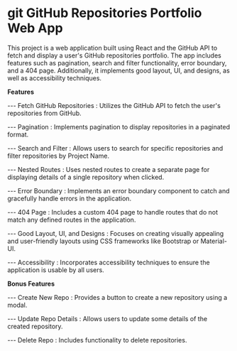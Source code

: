 # git GitHub Repositories Portfolio Web App

This project is a web application built using React and the GitHub API to fetch and display a user's GitHub repositories portfolio. The app includes features such as pagination, search and filter functionality, error boundary, and a 404 page. Additionally, it implements good layout, UI, and designs, as well as accessibility techniques.

**Features**

--- Fetch GitHub Repositories : Utilizes the GitHub API to fetch the user's repositories from GitHub.

--- Pagination : Implements pagination to display repositories in a paginated format.

--- Search and Filter : Allows users to search for specific repositories and filter repositories by Project Name. 

--- Nested Routes : Uses nested routes to create a separate page for displaying details of a single repository when clicked.

--- Error Boundary : Implements an error boundary component to catch and gracefully handle errors in the application.

--- 404 Page : Includes a custom 404 page to handle routes that do not match any defined routes in the application.

--- Good Layout, UI, and Designs : Focuses on creating visually appealing and user-friendly layouts using CSS frameworks like Bootstrap or Material-UI.

--- Accessibility : Incorporates accessibility techniques to ensure the application is usable by all users.

**Bonus Features**

--- Create New Repo : Provides a button to create a new repository using a modal.

--- Update Repo Details : Allows users to update some details of the created repository.

--- Delete Repo : Includes functionality to delete repositories.

